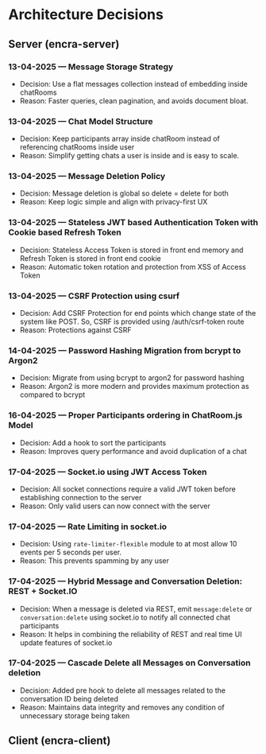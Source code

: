 # Architecture Decisions

## Server (encra-server)

### 13-04-2025 — Message Storage Strategy

- Decision: Use a flat messages collection instead of embedding inside chatRooms
- Reason: Faster queries, clean pagination, and avoids document bloat.

### 13-04-2025 — Chat Model Structure

- Decision: Keep participants array inside chatRoom instead of referencing chatRooms inside user
- Reason: Simplify getting chats a user is inside and is easy to scale.

### 13-04-2025 — Message Deletion Policy

- Decision: Message deletion is global so delete = delete for both
- Reason: Keep logic simple and align with privacy-first UX

### 13-04-2025 — Stateless JWT based Authentication Token with Cookie based Refresh Token

- Decision: Stateless Access Token is stored in front end memory and Refresh Token is stored in front end cookie
- Reason: Automatic token rotation and protection from XSS of Access Token

### 13-04-2025 — CSRF Protection using csurf

- Decision: Add CSRF Protection for end points which change state of the system like POST. So, CSRF is provided using /auth/csrf-token route
- Reason: Protections against CSRF

### 14-04-2025 — Password Hashing Migration from bcrypt to Argon2

- Decision: Migrate from using bcrypt to argon2 for password hashing
- Reason: Argon2 is more modern and provides maximum protection as compared to bcrypt

### 16-04-2025 — Proper Participants ordering in ChatRoom.js Model

- Decision: Add a hook to sort the participants
- Reason: Improves query performance and avoid duplication of a chat

### 17-04-2025 — Socket.io using JWT Access Token

- Decision: All socket connections require a valid JWT token before establishing connection to the server
- Reason: Only valid users can now connect with the server

### 17-04-2025 — Rate Limiting in socket.io

- Decision: Using `rate-limiter-flexible` module to at most allow 10 events per 5 seconds per user.
- Reason: This prevents spamming by any user

### 17-04-2025 — Hybrid Message and Conversation Deletion: REST + Socket.IO

- Decision: When a message is deleted via REST, emit `message:delete` or `conversation:delete` using socket.io to notify all connected chat participants
- Reason: It helps in combining the reliability of REST and real time UI update features of socket.io

### 17-04-2025 — Cascade Delete all Messages on Conversation deletion

- Decision: Added pre hook to delete all messages related to the conversation ID being deleted
- Reason: Maintains data integrity and removes any condition of unnecessary storage being taken

## Client (encra-client)
